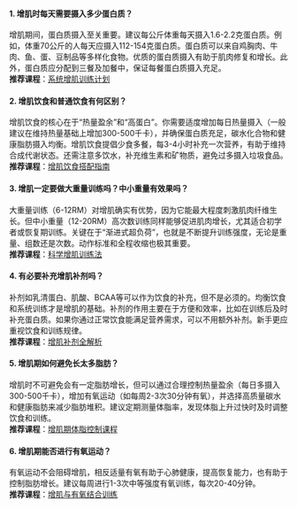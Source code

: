 #### 1. 增肌时每天需要摄入多少蛋白质？

增肌期间，蛋白质摄入至关重要。建议每公斤体重每天摄入1.6-2.2克蛋白质。例如，体重70公斤的人每天应摄入112-154克蛋白质。蛋白质可以来自鸡胸肉、牛肉、鱼、蛋、豆制品等多样化食物。优质的蛋白质摄入有助于肌肉修复和增长。此外，蛋白质应分配到三餐及加餐中，保证每餐蛋白质摄入充足。  
**推荐课程**：[系统增肌训练计划](https://www.calorietech.com/training)

#### 2. 增肌饮食和普通饮食有何区别？

增肌饮食的核心在于“热量盈余”和“高蛋白”。你需要适度增加每日热量摄入（一般建议在维持热量基础上增加300-500千卡），并确保蛋白质充足，碳水化合物和健康脂肪摄入均衡。增肌饮食提倡少食多餐，每3-4小时补充一次营养，有助于维持合成代谢状态。还需注意多饮水，补充维生素和矿物质，避免过多摄入垃圾食品。  
**推荐课程**：[增肌饮食搭配指南](https://www.calorietech.com/training)

#### 3. 增肌一定要做大重量训练吗？中小重量有效果吗？

大重量训练（6-12RM）对增肌确实有优势，因为它能最大程度刺激肌肉纤维生长。但中小重量（12-20RM）高次数训练同样能够促进肌肉增长，尤其适合初学者或恢复期训练。关键在于“渐进式超负荷”，也就是不断提升训练强度，无论是重量、组数还是次数。动作标准和全程收缩也极其重要。  
**推荐课程**：[科学增肌训练法](https://www.calorietech.com/training)

#### 4. 有必要补充增肌补剂吗？

补剂如乳清蛋白、肌酸、BCAA等可以作为饮食的补充，但不是必须的。均衡饮食和系统训练才是增肌的基础。补剂的作用主要在于方便和效率，比如在训练后及时补充蛋白质。如果你通过正常饮食能满足营养需求，可以不用额外补剂。新手更应重视饮食和训练规律。  
**推荐课程**：[增肌补剂全解析](https://www.calorietech.com/training)

#### 5. 增肌期如何避免长太多脂肪？

增肌时不可避免会有一定脂肪增长，但可以通过合理控制热量盈余（每日多摄入300-500千卡），增加有氧运动（如每周2-3次30分钟有氧），并选择高质量碳水和健康脂肪来减少脂肪堆积。建议定期测量体脂率，发现体脂上升过快时及时调整饮食和训练。  
**推荐课程**：[增肌期体脂控制课程](https://www.calorietech.com/training)

#### 6. 增肌期能否进行有氧运动？

有氧运动不会阻碍增肌，相反适量有氧有助于心肺健康，提高恢复能力，也有助于控制脂肪增长。建议每周进行1-3次中等强度有氧训练，每次20-40分钟。  
**推荐课程**：[增肌与有氧结合训练](https://www.calorietech.com/training)